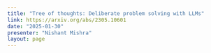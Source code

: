 ```yaml
---
title: "Tree of thoughts: Deliberate problem solving with LLMs"
link: https://arxiv.org/abs/2305.10601
date: "2025-01-30"
presenter: "Nishant Mishra"
layout: page
---
```

